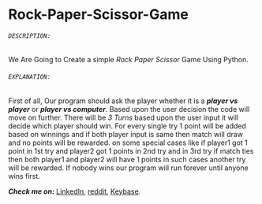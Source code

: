 # Rock-Paper-Scissor-Game

###### ```DESCRIPTION:```
We Are Going to Create a simple *Rock Paper Scissor* Game Using Python.
   
###### ```EXPLANATION:```
First of all, Our program should ask the player whether it is a ***player vs player*** or ***player vs computer***. Based upon the user decision the code will move on further. There will be *3 Turns* based upon the user input it will decide which player should win. For every single try 1 point will be added based on winnings and if both player input is same then match will draw and no points will be rewarded. on some special cases like if player1 got 1 point in 1st try and player2 got 1 points in 2nd try and in 3rd try if match ties then both player1 and player2 will have 1 points in such cases another try will be rewarded. If nobody wins our program will run forever until anyone wins first.
                                                                                                               

***Check me on:*** [LinkedIn](https://www.linkedin.com/in/its-shanmugaraj/), [reddit](https://www.reddit.com/user/Shanmuga-raj), [Keybase](https://keybase.io/shanmugaraj).
